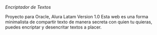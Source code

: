 <em> Encriptador de Textos </em>

Proyecto para Oracle, Alura Latam
Version 1.0
Esta web es una forma minimalista de compartir texto de manera secreta con quien tu quieras, puedes encriptar y desencritar
textos a placer.
